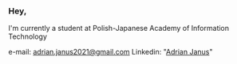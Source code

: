 ### Hey,
I'm currently a student at Polish-Japanese Academy of Information Technology

e-mail: adrian.janus2021@gmail.com
Linkedin: "[Adrian Janus](linkedin.com/in/adrian-janus-1b13112b3)"

<!--
**AdrianJanus2021/AdrianJanus2021** is a ✨ _special_ ✨ repository because its `README.md` (this file) appears on your GitHub profile.

Here are some ideas to get you started:

- 🔭 I’m currently working on ...
- 🌱 I’m currently learning ...
- 👯 I’m looking to collaborate on ...
- 🤔 I’m looking for help with ...
- 💬 Ask me about ...
- 📫 How to reach me: ...
- 😄 Pronouns: ...
- ⚡ Fun fact: ...
-->
